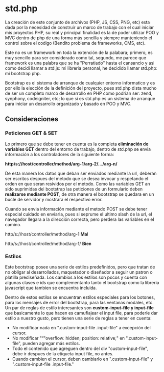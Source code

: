 <h1>std.php</h1>
<p>La creación de este conjunto de archivos (PHP, JS, CSS, PNG, etc) esta dada por la necesidad de construir un marco de trabajo con el cual iniciar mis proyectos PHP, su real y principal finalidad es la de poder utilizar POO y MVC dentro de php de una forma más sencilla y siempre manteniendo el control sobre el codigo (Bendito problema de frameworks, CMS, etc).</p>
<p>Este no es un framework en toda la extención de la palabara; primero, es muy sencillo para ser considerado como tal, segundo, me parece que framework es una palabra que se ha "Perratiado" hasta el cansancio y asi como decidi llamar a std.js: mi libreria personal, he decidido llamar std.php: mi bootstrap php.</p>
<p>Bootstrap es el sistema de arranque de cualquier entorno informatico y es por ello la elección de la definición del proyecto, pues std.php dista mucho de ser un completo marco de desarrollo en PHP como podrian ser: zend, synphony, codeigniter, etc; lo que si es std.php es un sistema de arranque para iniciar un desarrollo organizado y basado en POO y MVC.</p>
<h2>Consideraciones</h2>
<h3>Peticiones GET & SET</h3>
<p>Lo primero que se debe tener en cuenta es la completa <b>eliminación de variables GET</b> dentro del entorno de trabajo, dentro de std.php se envia información a los controladores de la siguiente forma:</p>
<p><b>http/s://host/controller/method/arg-1/arg-2/.../arg-n/</b></p>
<p>De esta manera los datos que deban ser enviados mediante la url, deberan ser escritos despues del metodo que se desea invocar y respetando el orden en que seran resividos por el metodo. Como las variables GET an sido suprimidas del bootstrap las peticiones de un formulario deben <b>realizarse mediante POST</b>, de otra manera el bootstrap se quedara en un bucle de servidor y mostrara el respectivo error.</p>
<p>Cuando se envia información mediante el metodo POST se debe tener especial cuidado en enviarla, pues si seprume el ultimo slash de la url, el navegador llegara a la dirección correcta, pero perdera las variables en el camino.</p>
<p>http/s://host/controller/method/arg-1 <b>Mal</b></p>
<p>http/s://host/controller/method/arg-1/ <b>Bien</b></p>
<h3>Estilos</h3>
<p>Este bootstrap posee una serie de estilos predefinidos, pero que tratan de no obligar al desarrollados, maquetador o diseñador a seguir un patron o platilla prediseñada. Los cambios a los estilos son pocos y cuenta con algunas clases e ids que complementanto tanto el bootstrap como la libreria javascript que tambien se encuentra incluida.</p>
<p>Dentro de estos estilos se encuentran estilos especiales para los botones, para los mensajes de error del bootstrap, para las ventanas modales, etc. Un par de reglas de estilo interesantes son <b>custom-input-file y input-file</b> que basicamente lo que hacen es camuflajear el input file, para poderle dar estilo a nuestro gusto, pero tienen una serie de reglas a tener en cuenta:</p>
<ul>
	<li>No modificar nada en ".custom-input-file .input-file" a excepción del cursor.</li>
	<li>No modificar "“"overflow: hidden; position: relative;" en ".custom-input-file", pueden agregar más estilos.</li>
	<li>Todo el contenido que agreguen dentro del div "custom-input-file", debe ir despues de la etiqueta input file, no antes.</li>
	<li>Cuando cambien el cursor, deben cambiarlo en ".custom-input-file" y ".custom-input-file .input-file."</li>
</ul>